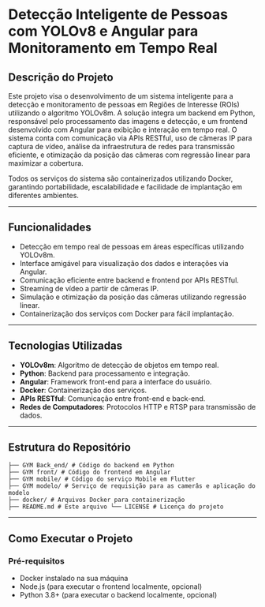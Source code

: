 # Detecção Inteligente de Pessoas com YOLOv8 e Angular para Monitoramento em Tempo Real

## Descrição do Projeto

Este projeto visa o desenvolvimento de um sistema inteligente para a detecção e monitoramento de pessoas em Regiões de Interesse (ROIs) utilizando o algoritmo YOLOv8m. A solução integra um backend em Python, responsável pelo processamento das imagens e detecção, e um frontend desenvolvido com Angular para exibição e interação em tempo real. O sistema conta com comunicação via APIs RESTful, uso de câmeras IP para captura de vídeo, análise da infraestrutura de redes para transmissão eficiente, e otimização da posição das câmeras com regressão linear para maximizar a cobertura.

Todos os serviços do sistema são containerizados utilizando Docker, garantindo portabilidade, escalabilidade e facilidade de implantação em diferentes ambientes.

---

## Funcionalidades

- Detecção em tempo real de pessoas em áreas específicas utilizando YOLOv8m.
- Interface amigável para visualização dos dados e interações via Angular.
- Comunicação eficiente entre backend e frontend por APIs RESTful.
- Streaming de vídeo a partir de câmeras IP.
- Simulação e otimização da posição das câmeras utilizando regressão linear.
- Containerização dos serviços com Docker para fácil implantação.

---

## Tecnologias Utilizadas

- **YOLOv8m**: Algoritmo de detecção de objetos em tempo real.
- **Python**: Backend para processamento e integração.
- **Angular**: Framework front-end para a interface do usuário.
- **Docker**: Containerização dos serviços.
- **APIs RESTful**: Comunicação entre front-end e back-end.
- **Redes de Computadores**: Protocolos HTTP e RTSP para transmissão de dados.

---

## Estrutura do Repositório

 ```
 ├── GYM Back_end/ # Código do backend em Python
 ├── GYM front/ # Código do frontend em Angular
 ├── GYM mobile/ # Código do serviço Mobile em Flutter
 ├── GYM modelo/ # Serviço de requisição para as camerâs e aplicação do modelo
 ├── docker/ # Arquivos Docker para containerização
 ├── README.md # Este arquivo └── LICENSE # Licença do projeto
 ``` 


---

## Como Executar o Projeto

### Pré-requisitos

- Docker instalado na sua máquina
- Node.js (para executar o frontend localmente, opcional)
- Python 3.8+ (para executar o backend localmente, opcional)



   
